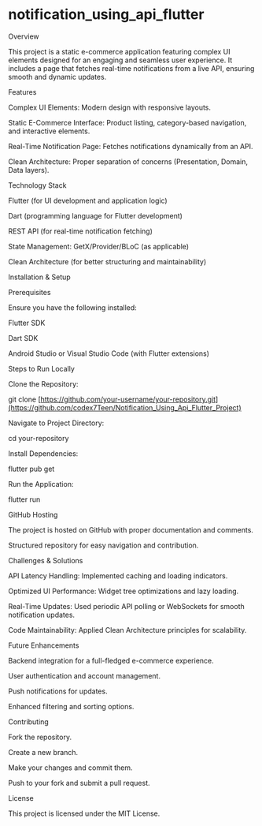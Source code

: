 # notification_using_api_flutter

Overview

This project is a static e-commerce application featuring complex UI elements designed for an engaging and seamless user experience. It includes a page that fetches real-time notifications from a live API, ensuring smooth and dynamic updates.

Features

Complex UI Elements: Modern design with responsive layouts.

Static E-Commerce Interface: Product listing, category-based navigation, and interactive elements.

Real-Time Notification Page: Fetches notifications dynamically from an API.

Clean Architecture: Proper separation of concerns (Presentation, Domain, Data layers).

Technology Stack

Flutter (for UI development and application logic)

Dart (programming language for Flutter development)

REST API (for real-time notification fetching)

State Management: GetX/Provider/BLoC (as applicable)

Clean Architecture (for better structuring and maintainability)

Installation & Setup

Prerequisites

Ensure you have the following installed:

Flutter SDK

Dart SDK

Android Studio or Visual Studio Code (with Flutter extensions)

Steps to Run Locally

Clone the Repository:

git clone [https://github.com/your-username/your-repository.git](https://github.com/codex7Teen/Notification_Using_Api_Flutter_Project)

Navigate to Project Directory:

cd your-repository

Install Dependencies:

flutter pub get

Run the Application:

flutter run


GitHub Hosting

The project is hosted on GitHub with proper documentation and comments.

Structured repository for easy navigation and contribution.

Challenges & Solutions

API Latency Handling: Implemented caching and loading indicators.

Optimized UI Performance: Widget tree optimizations and lazy loading.

Real-Time Updates: Used periodic API polling or WebSockets for smooth notification updates.

Code Maintainability: Applied Clean Architecture principles for scalability.

Future Enhancements

Backend integration for a full-fledged e-commerce experience.

User authentication and account management.

Push notifications for updates.

Enhanced filtering and sorting options.

Contributing

Fork the repository.

Create a new branch.

Make your changes and commit them.

Push to your fork and submit a pull request.

License

This project is licensed under the MIT License.

